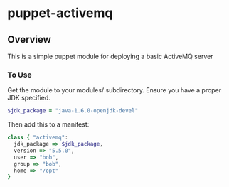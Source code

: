 # puppet-activemq

## Overview
This is a simple puppet module for deploying a basic ActiveMQ server

### To Use
Get the module to your modules/ subdirectory.  Ensure you have a proper JDK specified.

```ruby
$jdk_package = "java-1.6.0-openjdk-devel"
```

Then add this to a manifest:

```ruby
class { "activemq": 
  jdk_package => $jdk_package,
  version => "5.5.0",
  user => "bob",
  group => "bob",
  home => "/opt" 
}
```